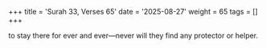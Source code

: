 +++
title = 'Surah 33, Verses 65'
date = '2025-08-27'
weight = 65
tags = []
+++

to stay there for ever and ever—never will they find any protector or helper.